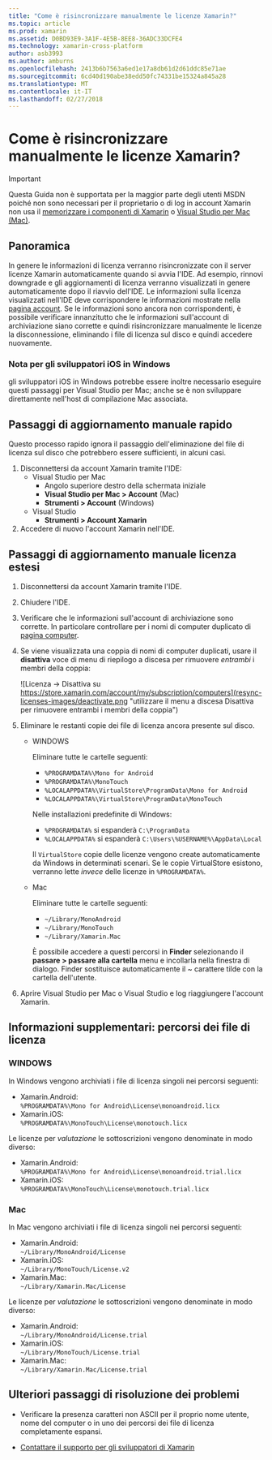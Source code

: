 ```yaml
---
title: "Come è risincronizzare manualmente le licenze Xamarin?"
ms.topic: article
ms.prod: xamarin
ms.assetid: D0BD93E9-3A1F-4E5B-8EE8-36ADC33DCFE4
ms.technology: xamarin-cross-platform
author: asb3993
ms.author: amburns
ms.openlocfilehash: 2413b6b7563a6ed1e17a8db61d2d61ddc85e71ae
ms.sourcegitcommit: 6cd40d190abe38edd50fc74331be15324a845a28
ms.translationtype: MT
ms.contentlocale: it-IT
ms.lasthandoff: 02/27/2018
---
```

# <a name="how-do-i-manually-resynchronize-xamarin-licenses"></a>Come è risincronizzare manualmente le licenze Xamarin?

> [!IMPORTANT]
> Questa Guida non è supportata per la maggior parte degli utenti MSDN poiché non sono necessari per il proprietario o di log in account Xamarin non usa il [memorizzare i componenti di Xamarin](https://components.xamarin.com/) o [Visual Studio per Mac (Mac)](~/cross-platform/get-started/requirements.md).




## <a name="overview"></a>Panoramica

In genere le informazioni di licenza verranno risincronizzate con il server licenze Xamarin automaticamente quando si avvia l'IDE. Ad esempio, rinnovi downgrade e gli aggiornamenti di licenza verranno visualizzati in genere automaticamente dopo il riavvio dell'IDE. Le informazioni sulla licenza visualizzati nell'IDE deve corrispondere le informazioni mostrate nella [pagina account](https://store.xamarin.com/account/my/subscription/computers). Se le informazioni sono ancora non corrispondenti, è possibile verificare innanzitutto che le informazioni sull'account di archiviazione siano corrette e quindi risincronizzare manualmente le licenze la disconnessione, eliminando i file di licenza sul disco e quindi accedere nuovamente.

### <a name="note-for-ios-developers-on-windows"></a>Nota per gli sviluppatori iOS in Windows

gli sviluppatori iOS in Windows potrebbe essere inoltre necessario eseguire questi passaggi per Visual Studio per Mac; anche se è non sviluppare direttamente nell'host di compilazione Mac associata.

## <a name="quick-manual-refresh-steps"></a>Passaggi di aggiornamento manuale rapido

Questo processo rapido ignora il passaggio dell'eliminazione del file di licenza sul disco che potrebbero essere sufficienti, in alcuni casi. 

1.  Disconnettersi da account Xamarin tramite l'IDE:
    -   Visual Studio per Mac
        -   Angolo superiore destro della schermata iniziale
        -   **Visual Studio per Mac > Account** (Mac)
        -   **Strumenti > Account** (Windows)
    -   Visual Studio
        -   **Strumenti > Account Xamarin**
2.  Accedere di nuovo l'account Xamarin nell'IDE.

## <a name="extended-manual-license-refresh-steps"></a>Passaggi di aggiornamento manuale licenza estesi

1.  Disconnettersi da account Xamarin tramite l'IDE. 
2.  Chiudere l'IDE.
3.  Verificare che le informazioni sull'account di archiviazione sono corrette. In particolare controllare per i nomi di computer duplicato di [pagina computer](https://store.xamarin.com/account/my/subscription/computers).

4.  Se viene visualizzata una coppia di nomi di computer duplicati, usare il **disattiva** voce di menu di riepilogo a discesa per rimuovere _entrambi_ i membri della coppia:
    
    ![Licenza -> Disattiva su https://store.xamarin.com/account/my/subscription/computers](resync-licenses-images/deactivate.png "utilizzare il menu a discesa Disattiva per rimuovere entrambi i membri della coppia")

5.  Eliminare le restanti copie dei file di licenza ancora presente sul disco.
    -   WINDOWS

        Eliminare tutte le cartelle seguenti:
        -   `%PROGRAMDATA%\Mono for Android`
        -   `%PROGRAMDATA%\MonoTouch`
        -   `%LOCALAPPDATA%\VirtualStore\ProgramData\Mono for Android`
        -   `%LOCALAPPDATA%\VirtualStore\ProgramData\MonoTouch`

        Nelle installazioni predefinite di Windows:
        -   `%PROGRAMDATA%` si espanderà `C:\ProgramData`
        -   `%LOCALAPPDATA%` si espanderà `C:\Users\%USERNAME%\AppData\Local`

        Il `VirtualStore` copie delle licenze vengono create automaticamente da Windows in determinati scenari. Se le copie VirtualStore esistono, verranno lette _invece_ delle licenze in `%PROGRAMDATA%`.

    -   Mac

        Eliminare tutte le cartelle seguenti:

        -   `~/Library/MonoAndroid`
        -   `~/Library/MonoTouch`
        -   `~/Library/Xamarin.Mac`

        È possibile accedere a questi percorsi in **Finder** selezionando il **passare > passare alla cartella** menu e incollarla nella finestra di dialogo. Finder sostituisce automaticamente il ~ carattere tilde con la cartella dell'utente.

6.  Aprire Visual Studio per Mac o Visual Studio e log riaggiungere l'account Xamarin.

## <a name="supplementary-information-individual-license-file-locations"></a>Informazioni supplementari: percorsi dei file di licenza

### <a name="windows"></a>WINDOWS

In Windows vengono archiviati i file di licenza singoli nei percorsi seguenti:

-   Xamarin.Android:  
     `%PROGRAMDATA%\Mono for Android\License\monoandroid.licx`
-   Xamarin.iOS:  
     `%PROGRAMDATA%\MonoTouch\License\monotouch.licx`

Le licenze per *valutazione* le sottoscrizioni vengono denominate in modo diverso:

-   Xamarin.Android:  
     `%PROGRAMDATA%\Mono for Android\License\monoandroid.trial.licx`
-   Xamarin.iOS:  
     `%PROGRAMDATA%\MonoTouch\License\monotouch.trial.licx`

### <a name="mac"></a>Mac

In Mac vengono archiviati i file di licenza singoli nei percorsi seguenti:

-   Xamarin.Android:  
     `~/Library/MonoAndroid/License`
-   Xamarin.iOS:  
     `~/Library/MonoTouch/License.v2`
-   Xamarin.Mac:  
     `~/Library/Xamarin.Mac/License`

Le licenze per *valutazione* le sottoscrizioni vengono denominate in modo diverso:

-   Xamarin.Android:  
     `~/Library/MonoAndroid/License.trial`
-   Xamarin.iOS:  
     `~/Library/MonoTouch/License.trial`
-   Xamarin.Mac:  
     `~/Library/Xamarin.Mac/License.trial`

## <a name="additional-troubleshooting-steps"></a>Ulteriori passaggi di risoluzione dei problemi

-   Verificare la presenza caratteri non ASCII per il proprio nome utente, nome del computer o in uno dei percorsi dei file di licenza completamente espansi.

-   [Contattare il supporto per gli sviluppatori di Xamarin](http://xamarin.com/support)

